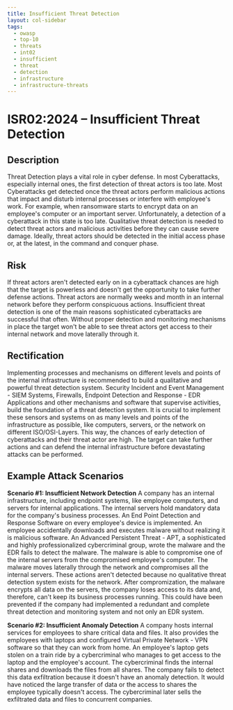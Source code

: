 ```yaml
---
title: Insufficient Threat Detection
layout: col-sidebar
tags:
  - owasp
  - top-10
  - threats
  - int02
  - insufficient
  - threat
  - detection
  - infrastructure
  - infrastructure-threats
---
```


# ISR02:2024 – Insufficient Threat Detection

## Description

Threat Detection plays a vital role in cyber defense.
In most Cyberattacks, especially internal ones, the first detection of threat actors is too late.
Most Cyberattacks get detected once the threat actors perform malicious actions that impact and disturb internal processes or interfere with employee's work.
For example, when ransomware starts to encrypt data on an employee's computer or an important server.
Unfortunately, a detection of a cyberattack in this state is too late.
Qualitative threat detection is needed to detect threat actors and malicious activities before they can cause severe damage.
Ideally, threat actors should be detected in the initial access phase or, at the latest, in the command and conquer phase.

## Risk

If threat actors aren't detected early on in a cyberattack chances are high that the target is powerless and doesn't get the opportunity to take further defense actions.
Threat actors are normally weeks and month in an internal network before they perform conspicuous actions.
Insufficient threat detection is one of the main reasons sophisticated cyberattacks are successful that often.
Without proper detection and monitoring mechanisms in place the target won't be able to see threat actors get access to their internal network and move laterally through it.

## Rectification

Implementing processes and mechanisms on different levels and points of the internal infrastructure is recommended to build a qualitative and powerful threat detection system.
Security Incident and Event Management - SIEM Systems, Firewalls, Endpoint Detection and Response - EDR Applications and other mechanisms and software that supervise activities, build
the foundation of a threat detection system.
It is crucial to implement these sensors and systems on as many levels and points of the infrastructure as possible, like computers, servers, or the network on
different ISO/OSI-Layers.
This way, the chances of early detection of cyberattacks and their threat actor are high. The target can take further actions and can defend the internal infrastructure before
devastating attacks can be performed.

## Example Attack Scenarios

**Scenario #1: Insufficient Network Detection**
A company has an internal infrastructure, including endpoint systems, like employee computers, and servers for internal applications.
The internal servers hold mandatory data for the company's business processes. An End Point Detection and Response Software on every employee's device is implemented.
An employee accidentally downloads and executes malware without realizing it is malicious software.
An Advanced Persistent Threat - APT, a sophisticated and highly professionalized cybercriminal group, wrote the malware and the EDR fails to detect the malware.
The malware is able to compromise one of the internal servers from the compromised employee's computer. The malware moves laterally through the network and compromises all the
internal servers. These actions aren't detected because no qualitative threat detection system exists for the network.
After compromization, the malware encrypts all data on the servers, the company loses access to its data and, therefore, can't keep its business processes running.
This could have been prevented if the company had implemented a redundant and complete threat detection and monitoring system and not only an EDR system.

**Scenario #2: Insufficient Anomaly Detection**
A company hosts internal services for employees to share critical data and files. It also provides the employees with laptops and configured Virtual Private Network - VPN software so that they
can work from home.
An employee's laptop gets stolen on a train ride by a cybercriminal who manages to get access to the laptop and the employee's account.
The cybercriminal finds the internal shares and downloads the files from all shares.
The company fails to detect this data exfiltration because it doesn't have an anomaly detection. It would have noticed the large transfer of data or the access to shares the employee
typically doesn't access.
The cybercriminal later sells the exfiltrated data and files to concurrent companies.
